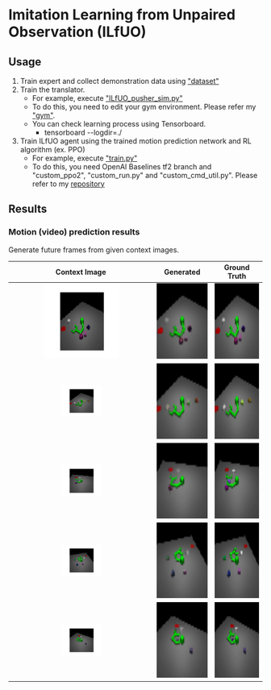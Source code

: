 # Imitation Learning from Unpaired Observation (ILfUO)

## Usage
1. Train expert and collect demonstration data using ["dataset"](../dataset/README.md)
2. Train the translator.
    - For example, execute ["ILfUO_pusher_sim.py"](./pusher/motion_prediction/ILfUO_pusher_sim.py)
    - To do this, you need to edit your gym environment. Please refer my ["gym"](../gym).
    - You can check learning process using Tensorboard.
        - tensorboard --logdir=./
3. Train ILfUO agent using the trained motion prediction network and RL algorithm (ex. PPO)
    - For example, execute ["train.py"](./pusher/ILfUO_rl_train/train.py)
    - To do this, you need OpenAI Baselines tf2 branch and "custom_ppo2", "custom_run.py" and "custom_cmd_util.py".
    Please refer to my [repository](https://github.com/gemst1/baselines)
    
## Results
### Motion (video) prediction results
Generate future frames from given context images.<br>

|Context Image|Generated|Ground Truth|
|:-----:|:-----:|:-----:|
|<img src="./pusher/motion_prediction/results/gif/1000_src_0.png" width="150px" height="150px">|<img src="./pusher/motion_prediction/results/gif/1000_recon_0.gif" width="150px" height="150px">|<img src="./pusher/motion_prediction/results/gif/1000_src_0.gif" width="150px" height="150px">|
|<img src="./pusher/motion_prediction/results/gif/1000_src_1.png" width="30%">|<img src="./pusher/motion_prediction/results/gif/1000_recon_1.gif" width="150px" height="150px">|<img src="./pusher/motion_prediction/results/gif/1000_src_1.gif" width="150px" height="150px">|
|<img src="./pusher/motion_prediction/results/gif/1000_src_2.png" width="30%">|<img src="./pusher/motion_prediction/results/gif/1000_recon_2.gif" width="150px" height="150px">|<img src="./pusher/motion_prediction/results/gif/1000_src_2.gif" width="150px" height="150px">|
|<img src="./pusher/motion_prediction/results/gif/1000_src_3.png" width="30%">|<img src="./pusher/motion_prediction/results/gif/1000_recon_3.gif" width="150px" height="150px">|<img src="./pusher/motion_prediction/results/gif/1000_src_3.gif" width="150px" height="150px">|
|<img src="./pusher/motion_prediction/results/gif/1000_src_4.png" width="30%">|<img src="./pusher/motion_prediction/results/gif/1000_recon_4.gif" width="150px" height="150px">|<img src="./pusher/motion_prediction/results/gif/1000_src_4.gif" width="150px" height="150px">|

